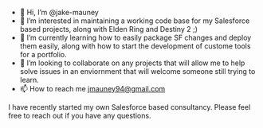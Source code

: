 - 👋 Hi, I’m @jake-mauney
- 👀 I’m interested in maintaining a working code base for my Salesforce based projects, along with Elden Ring and Destiny 2 ;)
- 🌱 I’m currently learning how to easily package SF changes and deploy them easily, along with how to start the development of custome tools for a portfolio. 
- 💞️ I’m looking to collaborate on any projects that will allow me to help solve issues in an enviornment that will welcome someone still trying to learn. 
- 📫 How to reach me jmauney94@gmail.com

I have recently started my own Salesforce based consultancy. Please feel free to reach out if you have any questions. 

<!---
jake-mauney/jake-mauney is a ✨ special ✨ repository because its `README.md` (this file) appears on your GitHub profile.
You can click the Preview link to take a look at your changes.
--->
